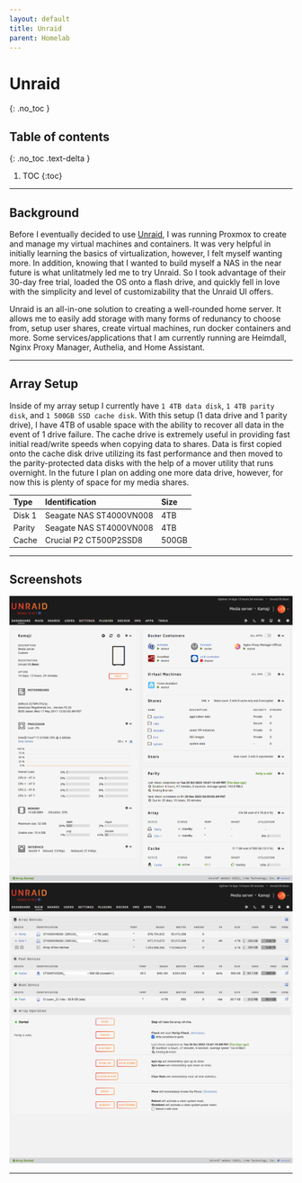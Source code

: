 ```yaml
---
layout: default
title: Unraid
parent: Homelab
---
```


# Unraid
{: .no_toc }

## Table of contents
{: .no_toc .text-delta }

1. TOC
{:toc}

---

## Background
Before I eventually decided to use [Unraid](https://unraid.net/), I was running Proxmox to create and manage my virtual machines and containers. It was very helpful in initially learning the basics of virtualization, however, I felt myself wanting more. In addition, knowing that I wanted to build myself a NAS in the near future is what unlitatmely led me to try Unraid. So I took advantage of their 30-day free trial, loaded the OS onto a flash drive, and quickly fell in love with the simplicity and level of customizability that the Unraid UI offers.

Unraid is an all-in-one solution to creating a well-rounded home server. It allows me to easily add storage with many forms of redunancy to choose from, setup user shares, create virtual machines, run docker containers and more. Some services/applications that I am currently running are Heimdall, Nginx Proxy Manager, Authelia, and Home Assistant.

---

## Array Setup
Inside of my array setup I currently have `1 4TB data disk`, `1 4TB parity disk`, and `1 500GB SSD cache disk`. With this setup (1 data drive and 1 parity drive), I have 4TB of usable space with the ability to recover all data in the event of 1 drive failure. The cache drive is extremely useful in providing fast initial read/write speeds when copying data to shares. Data is first copied onto the cache disk drive utilizing its fast performance and then moved to the parity-protected data disks with the help of a mover utility that runs overnight. In the future I plan on adding one more data drive, however, for now this is plenty of space for my media shares.


| Type        | Identification             | Size    |
|:------------|:---------------------------|:--------|
| Disk 1      | Seagate NAS ST4000VN008    | 4TB     |
| Parity      | Seagate NAS ST4000VN008    | 4TB     |
| Cache       | Crucial P2 CT500P2SSD8     | 500GB   |

---

## Screenshots

<img src="/assets/images/unraid_dash.png" alt="Unraid Dashboard Page"> <img src="/assets/images/unraid_main_edited.png" alt="Unraid Main Page"> 

---